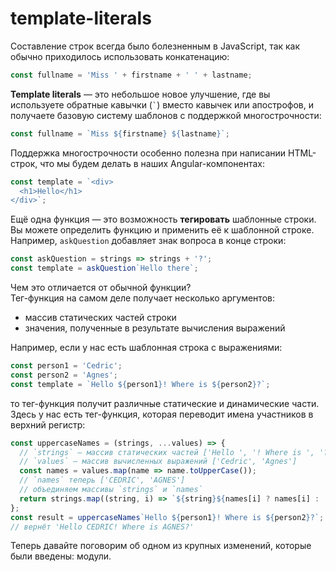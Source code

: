 # template-literals

Составление строк всегда было болезненным в JavaScript, так как обычно приходилось использовать конкатенацию:

```javascript
const fullname = 'Miss ' + firstname + ' ' + lastname;
```

**Template literals** — это небольшое новое улучшение, где вы используете обратные кавычки (`` ` ``) вместо кавычек или апострофов, и получаете базовую систему шаблонов с поддержкой многострочности:

```javascript
const fullname = `Miss ${firstname} ${lastname}`;
```

Поддержка многострочности особенно полезна при написании HTML-строк, что мы будем делать в наших Angular-компонентах:

```javascript
const template = `<div>
  <h1>Hello</h1>
</div>`;
```

Ещё одна функция — это возможность **тегировать** шаблонные строки. Вы можете определить функцию и применить её к шаблонной строке.  
Например, `askQuestion` добавляет знак вопроса в конце строки:

```javascript
const askQuestion = strings => strings + '?';
const template = askQuestion`Hello there`;
```

Чем это отличается от обычной функции?  
Тег-функция на самом деле получает несколько аргументов:

- массив статических частей строки
- значения, полученные в результате вычисления выражений

Например, если у нас есть шаблонная строка с выражениями:

```javascript
const person1 = 'Cedric';
const person2 = 'Agnes';
const template = `Hello ${person1}! Where is ${person2}?`;
```

то тег-функция получит различные статические и динамические части.  
Здесь у нас есть тег-функция, которая переводит имена участников в верхний регистр:

```javascript
const uppercaseNames = (strings, ...values) => {
  // `strings` — массив статических частей ['Hello ', '! Where is ', '?']
  // `values` — массив вычисленных выражений ['Cedric', 'Agnes']
  const names = values.map(name => name.toUpperCase());
  // `names` теперь ['CEDRIC', 'AGNES']
  // объединяем массивы `strings` и `names`
  return strings.map((string, i) => `${string}${names[i] ? names[i] : ''}`).join('');
};
const result = uppercaseNames`Hello ${person1}! Where is ${person2}?`;
// вернёт 'Hello CEDRIC! Where is AGNES?'
```

Теперь давайте поговорим об одном из крупных изменений, которые были введены: модули.
